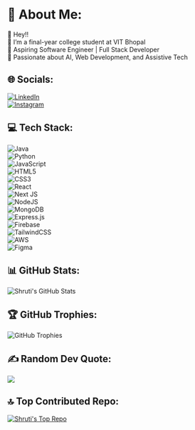 # 💫 About Me:
👋 Hey!!  
🔭 I’m a final-year college student at VIT Bhopal  
🌱 Aspiring Software Engineer | Full Stack Developer  
🚀 Passionate about AI, Web Development, and Assistive Tech  

## 🌐 Socials:
[![LinkedIn](https://img.shields.io/badge/LinkedIn-%230077B5.svg?style=for-the-badge&logo=linkedin&logoColor=white)](https://www.linkedin.com/in/shruti110503/)  
[![Instagram](https://img.shields.io/badge/Instagram-%23E4405F.svg?style=for-the-badge&logo=instagram&logoColor=white)](https://www.instagram.com/apparentlyshruti_/)

## 💻 Tech Stack:
![Java](https://img.shields.io/badge/Java-%23ED8B00.svg?style=for-the-badge&logo=java&logoColor=white)  
![Python](https://img.shields.io/badge/Python-%2314354C.svg?style=for-the-badge&logo=python&logoColor=white)  
![JavaScript](https://img.shields.io/badge/JavaScript-%23F7DF1E.svg?style=for-the-badge&logo=javascript&logoColor=black)  
![HTML5](https://img.shields.io/badge/HTML5-%23E34F26.svg?style=for-the-badge&logo=html5&logoColor=white)  
![CSS3](https://img.shields.io/badge/CSS3-%231572B6.svg?style=for-the-badge&logo=css3&logoColor=white)  
![React](https://img.shields.io/badge/React-%2361DAFB.svg?style=for-the-badge&logo=react&logoColor=black)  
![Next JS](https://img.shields.io/badge/Next.js-%23000000.svg?style=for-the-badge&logo=next.js&logoColor=white)  
![NodeJS](https://img.shields.io/badge/Node.js-%2343853D.svg?style=for-the-badge&logo=node.js&logoColor=white)  
![MongoDB](https://img.shields.io/badge/MongoDB-%2347A248.svg?style=for-the-badge&logo=mongodb&logoColor=white)  
![Express.js](https://img.shields.io/badge/Express.js-%23404D59.svg?style=for-the-badge&logo=express&logoColor=white)  
![Firebase](https://img.shields.io/badge/Firebase-%23FFCA28.svg?style=for-the-badge&logo=firebase&logoColor=black)  
![TailwindCSS](https://img.shields.io/badge/TailwindCSS-%2306B6D4.svg?style=for-the-badge&logo=tailwindcss&logoColor=white)  
![AWS](https://img.shields.io/badge/AWS-%23FF9900.svg?style=for-the-badge&logo=amazonaws&logoColor=white)  
![Figma](https://img.shields.io/badge/Figma-%23F24E1E.svg?style=for-the-badge&logo=figma&logoColor=white)  

## 📊 GitHub Stats:
![Shruti's GitHub Stats](https://github-readme-stats.vercel.app/api?username=shruti110503&show_icons=true&theme=radical)  

## 🏆 GitHub Trophies:
![GitHub Trophies](https://github-profile-trophy.vercel.app/?username=shruti110503&theme=radical)  

## ✍️ Random Dev Quote:
![](https://quotes-github-readme.vercel.app/api?type=horizontal&theme=radical)  

## 🔝 Top Contributed Repo:
[![Shruti's Top Repo](https://github-contributor-stats.vercel.app/api?username=shruti110503&limit=1&theme=radical)](https://github.com/shruti110503?tab=repositories)
